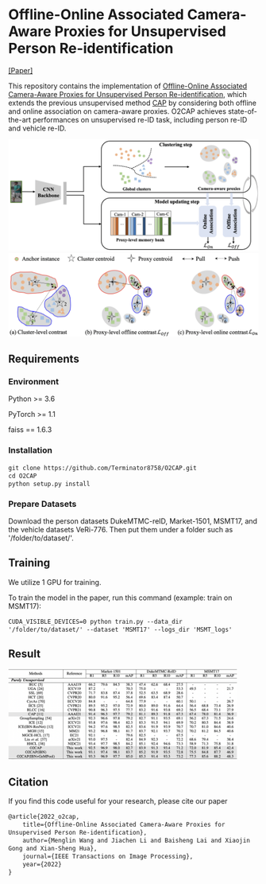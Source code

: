 # Offline-Online Associated Camera-Aware Proxies for Unsupervised Person Re-identification

[[Paper]](https://arxiv.org/abs/2201.05820) 

This repository contains the implementation of [Offline-Online Associated Camera-Aware Proxies for Unsupervised Person Re-identification](https://arxiv.org/abs/2201.05820), which extends the previous unsupervised method [CAP](https://ojs.aaai.org/index.php/AAAI/article/view/16381) by considering both offline and online association on camera-aware proxies. O2CAP achieves state-of-the-art performances on unsupervised re-ID task, including person re-ID and vehicle re-ID.

<img src="figs/framework.png" style="zoom:50%;" />
<img src="figs/contrast.png" style="zoom:60%;" />

## Requirements

### Environment
Python >= 3.6

PyTorch >= 1.1

faiss == 1.6.3

### Installation

```shell
git clone https://github.com/Terminator8758/O2CAP.git
cd O2CAP
python setup.py install
```

### Prepare Datasets
Download the person datasets DukeMTMC-reID, Market-1501, MSMT17, and the vehicle datasets VeRi-776. Then put them under a folder such as '/folder/to/dataset/'.


## Training

We utilize 1 GPU for training.

To train the model in the paper, run this command (example: train on MSMT17):
```shell
CUDA_VISIBLE_DEVICES=0 python train.py --data_dir '/folder/to/dataset/' --dataset 'MSMT17' --logs_dir 'MSMT_logs'
```


## Result
<img src="figs/result.png" style="zoom:45%;" />

## Citation
If you find this code useful for your research, please cite our paper
```
@article{2022_o2cap,
    title={Offline-Online Associated Camera-Aware Proxies for Unsupervised Person Re-identification},
    author={Menglin Wang and Jiachen Li and Baisheng Lai and Xiaojin Gong and Xian-Sheng Hua},
    journal={IEEE Transactions on Image Processing},
    year={2022}
}
```
